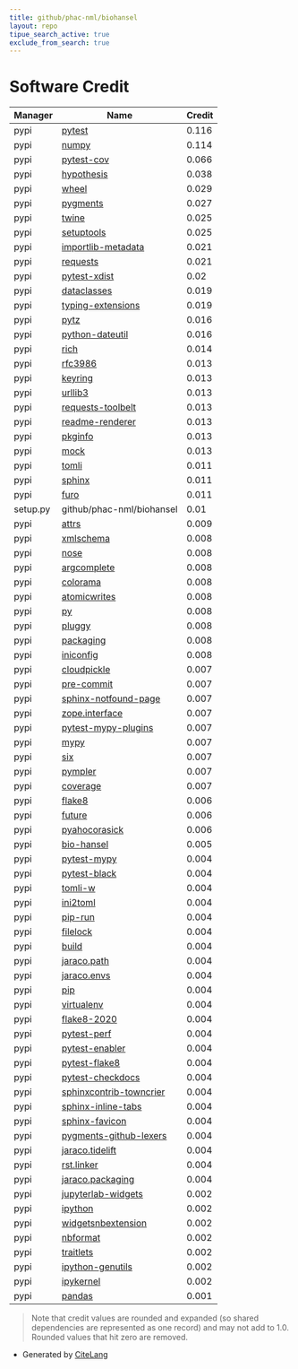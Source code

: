 ```yaml
---
title: github/phac-nml/biohansel
layout: repo
tipue_search_active: true
exclude_from_search: true
---
```

# Software Credit

|Manager|Name|Credit|
|-------|----|------|
|pypi|[pytest](https://docs.pytest.org/en/latest/)|0.116|
|pypi|[numpy](https://www.numpy.org)|0.114|
|pypi|[pytest-cov](https://pypi.org/project/pytest-cov)|0.066|
|pypi|[hypothesis](https://pypi.org/project/hypothesis)|0.038|
|pypi|[wheel](https://github.com/pypa/wheel)|0.029|
|pypi|[pygments](https://pygments.org/)|0.027|
|pypi|[twine](https://twine.readthedocs.io/)|0.025|
|pypi|[setuptools](https://github.com/pypa/setuptools)|0.025|
|pypi|[importlib-metadata](https://pypi.org/project/importlib-metadata)|0.021|
|pypi|[requests](https://pypi.org/project/requests)|0.021|
|pypi|[pytest-xdist](https://pypi.org/project/pytest-xdist)|0.02|
|pypi|[dataclasses](https://github.com/ericvsmith/dataclasses)|0.019|
|pypi|[typing-extensions](https://typing.readthedocs.io/)|0.019|
|pypi|[pytz](https://pypi.org/project/pytz)|0.016|
|pypi|[python-dateutil](https://pypi.org/project/python-dateutil)|0.016|
|pypi|[rich](https://github.com/willmcgugan/rich)|0.014|
|pypi|[rfc3986](https://pypi.org/project/rfc3986)|0.013|
|pypi|[keyring](https://pypi.org/project/keyring)|0.013|
|pypi|[urllib3](https://pypi.org/project/urllib3)|0.013|
|pypi|[requests-toolbelt](https://pypi.org/project/requests-toolbelt)|0.013|
|pypi|[readme-renderer](https://pypi.org/project/readme-renderer)|0.013|
|pypi|[pkginfo](https://pypi.org/project/pkginfo)|0.013|
|pypi|[mock](https://pypi.org/project/mock)|0.013|
|pypi|[tomli](https://pypi.org/project/tomli)|0.011|
|pypi|[sphinx](https://pypi.org/project/sphinx)|0.011|
|pypi|[furo](https://pypi.org/project/furo)|0.011|
|setup.py|github/phac-nml/biohansel|0.01|
|pypi|[attrs](https://www.attrs.org/)|0.009|
|pypi|[xmlschema](https://pypi.org/project/xmlschema)|0.008|
|pypi|[nose](https://pypi.org/project/nose)|0.008|
|pypi|[argcomplete](https://pypi.org/project/argcomplete)|0.008|
|pypi|[colorama](https://pypi.org/project/colorama)|0.008|
|pypi|[atomicwrites](https://pypi.org/project/atomicwrites)|0.008|
|pypi|[py](https://pypi.org/project/py)|0.008|
|pypi|[pluggy](https://pypi.org/project/pluggy)|0.008|
|pypi|[packaging](https://pypi.org/project/packaging)|0.008|
|pypi|[iniconfig](https://pypi.org/project/iniconfig)|0.008|
|pypi|[cloudpickle](https://github.com/cloudpipe/cloudpickle)|0.007|
|pypi|[pre-commit](https://github.com/pre-commit/pre-commit)|0.007|
|pypi|[sphinx-notfound-page](https://pypi.org/project/sphinx-notfound-page)|0.007|
|pypi|[zope.interface](https://pypi.org/project/zope.interface)|0.007|
|pypi|[pytest-mypy-plugins](https://pypi.org/project/pytest-mypy-plugins)|0.007|
|pypi|[mypy](https://pypi.org/project/mypy)|0.007|
|pypi|[six](https://pypi.org/project/six)|0.007|
|pypi|[pympler](https://pypi.org/project/pympler)|0.007|
|pypi|[coverage](https://pypi.org/project/coverage)|0.007|
|pypi|[flake8](https://pypi.org/project/flake8)|0.006|
|pypi|[future](https://pypi.org/project/future)|0.006|
|pypi|[pyahocorasick](http://github.com/WojciechMula/pyahocorasick)|0.006|
|pypi|[bio-hansel](https://github.com/phac-nml/biohansel)|0.005|
|pypi|[pytest-mypy](https://pypi.org/project/pytest-mypy)|0.004|
|pypi|[pytest-black](https://pypi.org/project/pytest-black)|0.004|
|pypi|[tomli-w](https://pypi.org/project/tomli-w)|0.004|
|pypi|[ini2toml](https://pypi.org/project/ini2toml)|0.004|
|pypi|[pip-run](https://pypi.org/project/pip-run)|0.004|
|pypi|[filelock](https://pypi.org/project/filelock)|0.004|
|pypi|[build](https://pypi.org/project/build)|0.004|
|pypi|[jaraco.path](https://pypi.org/project/jaraco.path)|0.004|
|pypi|[jaraco.envs](https://pypi.org/project/jaraco.envs)|0.004|
|pypi|[pip](https://pypi.org/project/pip)|0.004|
|pypi|[virtualenv](https://pypi.org/project/virtualenv)|0.004|
|pypi|[flake8-2020](https://pypi.org/project/flake8-2020)|0.004|
|pypi|[pytest-perf](https://pypi.org/project/pytest-perf)|0.004|
|pypi|[pytest-enabler](https://pypi.org/project/pytest-enabler)|0.004|
|pypi|[pytest-flake8](https://pypi.org/project/pytest-flake8)|0.004|
|pypi|[pytest-checkdocs](https://pypi.org/project/pytest-checkdocs)|0.004|
|pypi|[sphinxcontrib-towncrier](https://pypi.org/project/sphinxcontrib-towncrier)|0.004|
|pypi|[sphinx-inline-tabs](https://pypi.org/project/sphinx-inline-tabs)|0.004|
|pypi|[sphinx-favicon](https://pypi.org/project/sphinx-favicon)|0.004|
|pypi|[pygments-github-lexers](https://pypi.org/project/pygments-github-lexers)|0.004|
|pypi|[jaraco.tidelift](https://pypi.org/project/jaraco.tidelift)|0.004|
|pypi|[rst.linker](https://pypi.org/project/rst.linker)|0.004|
|pypi|[jaraco.packaging](https://pypi.org/project/jaraco.packaging)|0.004|
|pypi|[jupyterlab-widgets](https://pypi.org/project/jupyterlab-widgets)|0.002|
|pypi|[ipython](https://pypi.org/project/ipython)|0.002|
|pypi|[widgetsnbextension](https://pypi.org/project/widgetsnbextension)|0.002|
|pypi|[nbformat](https://pypi.org/project/nbformat)|0.002|
|pypi|[traitlets](https://pypi.org/project/traitlets)|0.002|
|pypi|[ipython-genutils](https://pypi.org/project/ipython-genutils)|0.002|
|pypi|[ipykernel](https://pypi.org/project/ipykernel)|0.002|
|pypi|[pandas](https://pandas.pydata.org)|0.001|


> Note that credit values are rounded and expanded (so shared dependencies are represented as one record) and may not add to 1.0. Rounded values that hit zero are removed.


- Generated by [CiteLang](https://github.com/vsoch/citelang)
